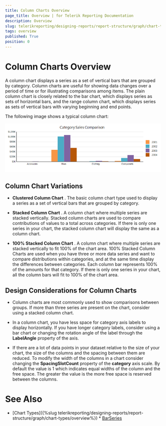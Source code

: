 ```yaml
---
title: Column Charts Overview
page_title: Overview | for Telerik Reporting Documentation
description: Overview
slug: telerikreporting/designing-reports/report-structure/graph/chart-types/column-charts/overview
tags: overview
published: True
position: 0
---
```


# Column Charts Overview



A column chart displays a series as a set of vertical bars that are grouped by category. Column charts are useful for         showing data changes over a period of time or for illustrating comparisons among items. The plain column chart is closely related         to the bar chart, which displays series as sets of horizontal bars, and the range column chart, which displays series as sets of         vertical bars with varying beginning and end points.       

The following image shows a typical column chart:  

  ![Column Chart\Column Chart](images/Graph/ColumnChart.png)

## Column Chart Variations

* __Clustered Column Chart__ . The basic column chart type used to display a series as a set of vertical bars that are grouped by category.             

* __Stacked Column Chart__ . A column chart where multiple series are stacked vertically.               Stacked column charts are used to compare contributions of values to a total across categories. If there is only               one series in your chart, the stacked column chart will display the same as a column chart.             

* __100% Stacked Column Chart__ . A column chart where multiple series are stacked vertically               to fit 100% of the chart area. 100% Stacked Column Charts are used when you have three or more data series and want               to compare distributions within categories, and at the same time display the differences between categories. Each column               bar represents 100% of the amounts for that category. If there is only one series in your chart, all the column bars will               fit to 100% of the chart area.             

## Design Considerations for Column Charts

* Column charts are most commonly used to show comparisons between groups. If more than three series are               present on the chart, consider using a stacked column chart.             

* In a column chart, you have less space for category axis labels to display horizontally. If you have longer               category labels, consider using a bar chart or changing the rotation angle of the label through the               __LabelAngle__  property of the axis.             

* If there are a lot of data points in your dataset relative to the size of your chart, the size of the columns               and the spacing between them are reduced. To modify the width of the columns in a chart consider changing the               __SpacingSlotCount__  property of the __category__  axis scale. By default the               value is 1 which indicates equal widths of the column and the free space. The greater the value is the more free space               is reserved between the columns.             

# See Also

 * [Chart Types]({%slug telerikreporting/designing-reports/report-structure/graph/chart-types/overview%}) * [BarSeries](/reporting/api/Telerik.Reporting.BarSeries) 
